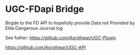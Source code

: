 # UGC-FDapi Bridge


Birgde to the FD API to hopefully provide Data not Provided by Elite:Dangerous Journal.log


See futher:
https://github.com/Asrothear/UGC-Plugin

https://github.com/Asrothear/UGC-API

